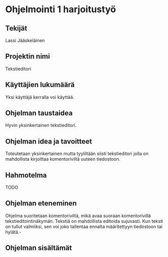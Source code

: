 # Ohjelmointi 1 harjoitustyö

## Tekijät
Lassi Jääskeläinen

## Projektin nimi
Tekstieditori

## Käyttäjien lukumäärä
Yksi käyttäjä kerralla voi käyttää.

## Ohjelman taustaidea
Hyvin yksinkertainen tekstieditori.

## Ohjelman idea ja tavoitteet
Toteutetaan yksinkertainen mutta tyyliltään siisti tekstieditori jolla on mahdollista kirjoittaa komentoriviltä uuteen tiedostoon.

## Hahmotelma
TODO

## Ohjelman eteneminen
Ohjelma suoritetaan komentoriviltä, mikä avaa suoraan komentorivillä tekstieditointinäkymän. Tekstiä on mahdollista editoida sujuvasti. Kun teksti on tullut valmiiksi, sen voi joko tallentaa ennalta määritettyyn tiedostoon tai hylätä.-

## Ohjelman sisältämät 
